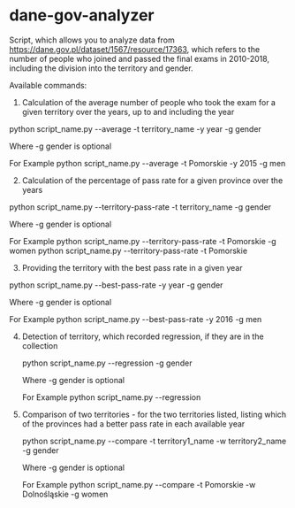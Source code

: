 # dane-gov-analyzer

Script, which allows you to analyze data from https://dane.gov.pl/dataset/1567/resource/17363,
which refers to the number of people who joined and passed the final exams in 2010-2018,
including the division into the territory and gender.

Available commands:
1) Calculation of the average number of people who took the exam for a given territory
   over the years, up to and including the year

  python script_name.py --average -t territory_name -y year -g gender

  Where
  -g gender is optional

  For Example
  python script_name.py --average -t Pomorskie -y 2015 -g men


2) Calculation of the percentage of pass rate for a given province over the years

  python script_name.py --territory-pass-rate -t territory_name -g gender

  Where
  -g gender is optional

  For Example
  python script_name.py --territory-pass-rate -t Pomorskie -g women
  python script_name.py --territory-pass-rate -t Pomorskie

3) Providing the territory with the best pass rate in a given year

  python script_name.py --best-pass-rate -y year -g gender

  Where
  -g gender is optional

  For Example
  python script_name.py --best-pass-rate -y 2016 -g men

4) Detection of territory, which recorded regression, if they are in the collection

   python script_name.py --regression  -g gender

   Where
   -g gender is optional

   For Example
   python script_name.py --regression

5) Comparison of two territories - for the two territories listed,
   listing which of the provinces had a better pass rate in each available year

   python script_name.py --compare -t territory1_name -w territory2_name -g gender

   Where
   -g gender is optional

   For Example
   python script_name.py --compare -t Pomorskie -w Dolnośląskie -g women
